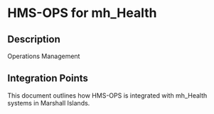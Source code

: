 # HMS-OPS for mh_Health

## Description

Operations Management

## Integration Points

This document outlines how HMS-OPS is integrated with mh_Health systems in Marshall Islands.
